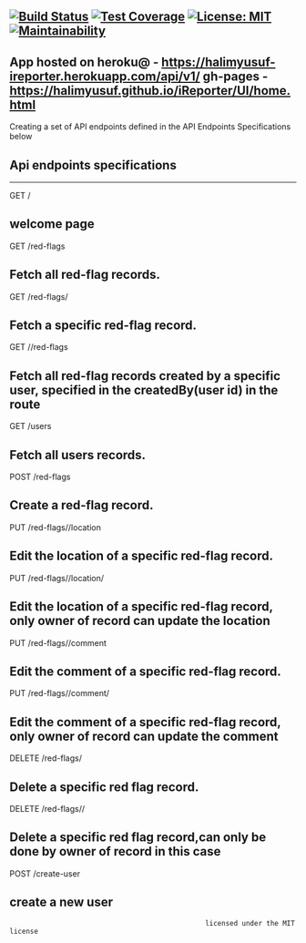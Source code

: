 [![Build Status](https://travis-ci.com/halimyusuf/iReporter.svg?branch=api)](https://travis-ci.com/halimyusuf/iReporter)
[![Test Coverage](https://api.codeclimate.com/v1/badges/11f94a45c7190f019292/test_coverage)](https://codeclimate.com/github/halimyusuf/iReporter/test_coverage)
[![License: MIT](https://img.shields.io/badge/License-MIT-yellow.svg)](https://opensource.org/licenses/MIT)
[![Maintainability](https://api.codeclimate.com/v1/badges/11f94a45c7190f019292/maintainability)](https://codeclimate.com/github/halimyusuf/iReporter/maintainability)
--------------------------------------------------------------------------------------------------------------
App hosted on heroku@ - https://halimyusuf-ireporter.herokuapp.com/api/v1/
gh-pages - https://halimyusuf.github.io/iReporter/UI/home.html
---------------------------------------------------------------------------------------------------------
Creating a set of API endpoints defined in the API Endpoints Specifications below

Api endpoints specifications
---------------------------------------------------------------------------------------------------------
------------------------------------------------------------------------
GET /

welcome page
---------------------------------------------------------------------------------
GET /red-flags

Fetch all red-flag records.
-------------------------------------------
GET /red-flags/<red-flag-id>
  
Fetch a specific red-flag record.
----------------------------------------------------------------------
GET /<createdBy>/red-flags
  
Fetch all red-flag records created by a specific user, specified in the createdBy(user id) in the route
-------------------------------------------------------------------------------
GET /users

Fetch all users records.
-------------------------------
POST /red-flags

Create a red-flag record.
---------------------------------------------
PUT /red-flags/<red-flag-id>/location
  
Edit the location of a specific red-flag record.
---------------------------------------------------------- 
PUT /red-flags/<red-flag-id>/location/<userId> 
  
Edit the location of a specific red-flag record, only owner of record can update the location
----------------------------------------------------------
PUT /red-flags/<red-flag-id>/comment
  
Edit the comment of a specific red-flag record.
---------------------------------------------------------- 
PUT /red-flags/<red-flag-id>/comment/<userId>  
  
Edit the comment of a specific red-flag record, only owner of record can update the comment
----------------------------------------------------------
DELETE /red-flags/<red-flag-id>
  
Delete a specific red flag record.
-------------------------------------------------
DELETE /red-flags/<red-flag-id>/<user-id>
  
Delete a specific red flag record,can only be done by owner of record in this case
-------------------------------------------------
POST /create-user

create a new user 
--------------------------------------------------------------------  

  
                                                    licensed under the MIT license
